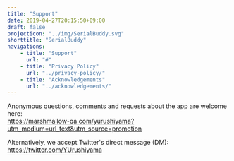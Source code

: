```yaml
---
title: "Support"
date: 2019-04-27T20:15:50+09:00
draft: false
projecticon: "../img/SerialBuddy.svg"
shorttitle: "SerialBuddy"
navigations:
    - title: "Support"
      url: "#"
    - title: "Privacy Policy"
      url: "../privacy-policy/"
    - title: "Acknowledgements"
      url: "../acknowledgements/"
---
```


Anonymous questions, comments and requests about the app are welcome here:  
https://marshmallow-qa.com/yurushiyama?utm_medium=url_text&utm_source=promotion

Alternatively, we accept Twitter's direct message (DM):  
https://twitter.com/YUrushiyama

